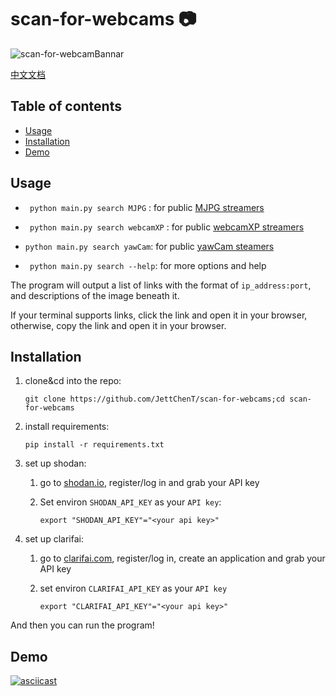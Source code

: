 # scan-for-webcams :camera:

![scan-for-webcamBannar](.github/scan-for-webcamBannar.png)

[中文文档](/zh/README.md)

## Table of contents

- [Usage](#Usage)
- [Installation](#Installation)
- [Demo](#Demo)

## Usage

* ` python main.py search MJPG` : for public [MJPG streamers](https://github.com/jacksonliam/mjpg-streamer)

* ` python main.py search webcamXP` : for public [webcamXP streamers](http://www.webcamxp.com/)

* `python main.py search yawCam`: for public [yawCam steamers](https://www.yawcam.com/)

* ` python main.py search --help`: for more options and help

The program will output a list of links with the format of `ip_address:port`, and descriptions of the image beneath it.

If your terminal supports links, click the link and open it in your browser, otherwise, copy the link and open it in your browser.

## Installation

1. clone&cd into the repo:

   ` git clone https://github.com/JettChenT/scan-for-webcams;cd scan-for-webcams `

2. install requirements:

   `pip install -r requirements.txt`

3. set up shodan:

   1. go to [shodan.io](https://shodan.io), register/log in and grab your API key

   2. Set environ `SHODAN_API_KEY` as your `API key`:

      ` export "SHODAN_API_KEY"="<your api key>" `
4. set up clarifai:
   1. go to [clarifai.com](https://clarifai.com), register/log in, create an application and grab your API key
   2. set environ `CLARIFAI_API_KEY` as your `API key`
     
        ` export "CLARIFAI_API_KEY"="<your api key>" `

And then you can run the program!

## Demo

[![asciicast](https://asciinema.org/a/366018.svg)](https://asciinema.org/a/366018)
